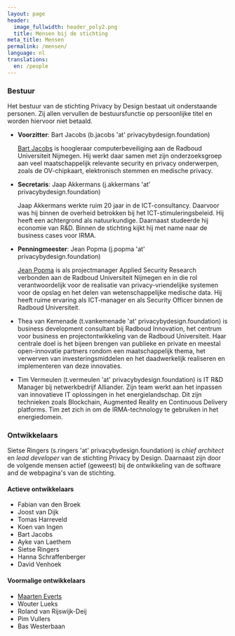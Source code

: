 ```yaml
---
layout: page
header:
  image_fullwidth: header_poly2.png
  title: Mensen bij de stichting
meta_title: Mensen
permalink: /mensen/
language: nl
translations:
  en: /people
---
```


### Bestuur

Het bestuur van de stichting Privacy by Design bestaat uit
onderstaande personen. Zij allen vervullen de bestuursfunctie op
persoonlijke titel en worden hiervoor niet betaald.

 * **Voorzitter**: Bart Jacobs (b.jacobs 'at' privacybydesign.foundation)

   [Bart Jacobs](http://www.cs.ru.nl/~bart) is hoogleraar
   computerbeveiliging aan de Radboud Universiteit Nijmegen. Hij werkt
   daar samen met zijn onderzoeksgroep aan veel maatschappelijk
   relevante security en privacy onderwerpen, zoals de OV-chipkaart,
   elektronisch stemmen en medische privacy.

 * **Secretaris**: Jaap Akkermans (j.akkermans 'at'
   privacybydesign.foundation) 

   Jaap Akkermans werkte ruim 20 jaar in de ICT-consultancy. Daarvoor
   was hij binnen de overheid betrokken bij het
   ICT-stimuleringsbeleid. Hij heeft een achtergrond als
   natuurkundige. Daarnaast studeerde hij economie van R&D. Binnen de
   stichting kijkt hij met name naar de business cases voor IRMA.

 * **Penningmeester**: Jean Popma (j.popma 'at' privacybydesign.foundation) 

   [Jean Popma](https://www.linkedin.com/in/jeanpopma) is als
   projectmanager Applied Security Research verbonden aan de Radboud
   Universiteit Nijmegen en in die rol verantwoordelijk voor de
   realisatie van privacy-vriendelijke systemen voor de opslag en het
   delen van wetenschappelijke medische data.  Hij heeft ruime
   ervaring als ICT-manager en als Security Officer binnen de Radboud
   Universiteit.

 * Thea van Kemenade (t.vankemenade 'at' privacybydesign.foundation)
   is business development consultant bij Radboud Innovation, het
   centrum voor business en projectontwikkeling van de Radboud
   Universiteit. Haar centrale doel is het bijeen brengen van publieke
   en private en meestal open-innovatie partners rondom een
   maatschappelijk thema, het verwerven van investeringsmiddelen en
   het daadwerkelijk realiseren en implementeren van deze innovaties.

 * Tim Vermeulen (t.vermeulen 'at' privacybydesign.foundation) is IT
   R&D Manager bij netwerkbedrijf Alliander. Zijn team werkt aan het
   inpassen van innovatieve IT oplossingen in het
   energielandschap. Dit zijn technieken zoals Blockchain, Augmented
   Reality en Continuous Delivery platforms. Tim zet zich in om de
   IRMA-technology te gebruiken in het energiedomein.


### Ontwikkelaars

Sietse Ringers (s.ringers 'at' privacybydesign.foundation) is *chief
architect* en *lead developer* van de stichting Privacy by
Design. Daarnaast zijn door de volgende mensen actief (geweest) bij de
ontwikkeling van de software and de webpagina's van de stichting.

#### Actieve ontwikkelaars

* Fabian van den Broek
* Joost van Dijk
* Tomas Harreveld
* Koen van Ingen
* Bart Jacobs
* Ayke van Laethem
* Sietse Ringers
* Hanna Schraffenberger
* David Venhoek

#### Voormalige ontwikkelaars

* [Maarten Everts](https://nn8.nl/)
* Wouter Lueks
* Roland van Rijswijk-Deij
* Pim Vullers
* Bas Westerbaan
